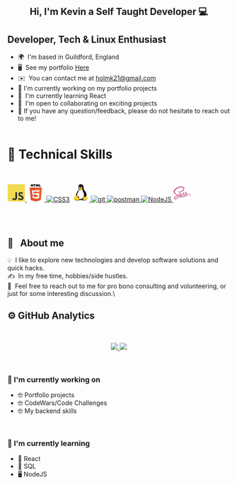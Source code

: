 <h2 align="center">
Hi, I'm Kevin a Self Taught Developer 💻
</h2>

## Developer, Tech & Linux Enthusiast

- 🌍  I'm based in Guildford, England
- 🖥️  See my portfolio [Here]()
- ✉️  You can contact me at [holmk21@gmail.com](mailto:holmk21@gmail.com)
- 🚀 I'm currently working on my portfolio projects
- 🧠  I'm currently learning React 
- 🤝  I'm open to collaborating on exciting projects
- 💬 If you have any question/feedback, please do not hesitate to reach out to me!
  <br>
&nbsp;

<h1> 💼 Technical Skills</h1>
<br>

<a href="https://developer.mozilla.org/en-US/docs/Web/JavaScript" target="_blank" rel="noreferrer"> <img src="https://raw.githubusercontent.com/devicons/devicon/master/icons/javascript/javascript-original.svg" alt="javascript" width="40" height="40"/> </a><a href="https://www.w3.org/html/" target="_blank" rel="noreferrer"> <img src="https://raw.githubusercontent.com/devicons/devicon/master/icons/html5/html5-original-wordmark.svg" alt="html5" width="40" height="40"/> </a><a href="https://www.w3.org/TR/CSS/#css" target="_blank" rel="noreferrer"><img src="https://raw.githubusercontent.com/danielcranney/readme-generator/main/public/icons/skills/css3-colored.svg" width="36" height="36" alt="CSS3" /></a>
<a href="https://www.linux.org/" target="_blank" rel="noreferrer"> <img src="https://raw.githubusercontent.com/devicons/devicon/master/icons/linux/linux-original.svg" alt="linux" width="40" height="40"/> </a><a href="https://git-scm.com/" target="_blank" rel="noreferrer"> <img src="https://www.vectorlogo.zone/logos/git-scm/git-scm-icon.svg" alt="git" width="40" height="40"/> </a><a href="https://postman.com" target="_blank" rel="noreferrer"> <img src="https://www.vectorlogo.zone/logos/getpostman/getpostman-icon.svg" alt="postman" width="40" height="40"/> </a><a href="https://nodejs.org/en/" target="_blank" rel="noreferrer"><img src="https://raw.githubusercontent.com/danielcranney/readme-generator/main/public/icons/skills/nodejs-colored.svg" width="36" height="36" alt="NodeJS" /></a><a href="https://sass-lang.com" target="_blank" rel="noreferrer"> <img src="https://raw.githubusercontent.com/devicons/devicon/master/icons/sass/sass-original.svg" alt="sass" width="40" height="40"/> </a> </p><!-- <a href="https://reactjs.org/" target="_blank" rel="noreferrer"><img src="https://raw.githubusercontent.com/danielcranney/readme-generator/main/public/icons/skills/react-colored.svg" width="36" height="36" alt="React" /></a> -->
</p><!-- <a href="https://www.typescriptlang.org/" target="_blank" rel="noreferrer"><img src="https://raw.githubusercontent.com/danielcranney/readme-generator/main/public/icons/skills/typescript-colored.svg" width="36" height="36" alt="TypeScript" /></a> -->

<br>
<br>

## 💬&nbsp;&nbsp; About me

💡 &nbsp;I like to explore new technologies and develop software solutions and quick hacks.\
✍️ &nbsp;In my free time, hobbies/side hustles.\
💬 &nbsp;Feel free to reach out to me for pro bono consulting and volunteering, or just for some interesting discussion.\

<h2> ⚙️ GitHub Analytics</h2>

<br>

<p align="center">
<a href="https://github.com/kev-er">
  <img height="165em" src="https://github-readme-stats-eight-theta.vercel.app/api?username=kev-er&show_icons=true&theme=algolia&include_all_commits=true&count_private=true"/>
  <img height="165em" src="https://github-readme-stats-eight-theta.vercel.app/api/top-langs/?username=kev-er&layout=compact&langs_count=8&theme=algolia"/>
</a>
</p>

&nbsp;

### 🔭 I'm currently working on

- 🤓 Portfolio projects
- 🤓 CodeWars/Code Challenges
- 🤓 My backend skills

&nbsp;
&nbsp; 

### 🌱 I'm currently learning

- 🧠 React
- 💾 SQL
- 🖥️ NodeJS

&nbsp;

